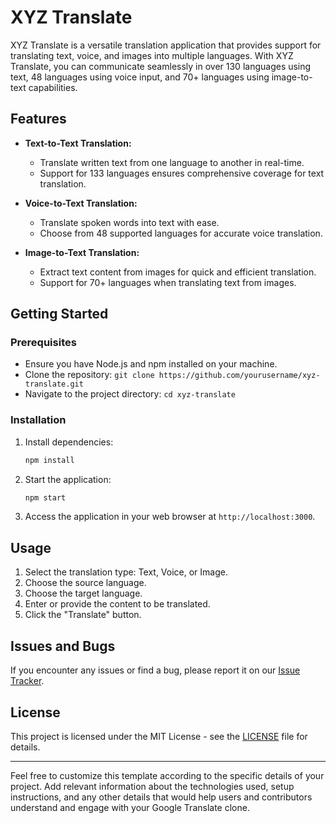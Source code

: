 # XYZ Translate

XYZ Translate is a versatile translation application that provides support for translating text, voice, and images into multiple languages. With XYZ Translate, you can communicate seamlessly in over 130 languages using text, 48 languages using voice input, and 70+ languages using image-to-text capabilities.

## Features

- **Text-to-Text Translation:**
  - Translate written text from one language to another in real-time.
  - Support for 133 languages ensures comprehensive coverage for text translation.

- **Voice-to-Text Translation:**
  - Translate spoken words into text with ease.
  - Choose from 48 supported languages for accurate voice translation.

- **Image-to-Text Translation:**
  - Extract text content from images for quick and efficient translation.
  - Support for 70+ languages when translating text from images.

## Getting Started

### Prerequisites

- Ensure you have Node.js and npm installed on your machine.
- Clone the repository: `git clone https://github.com/yourusername/xyz-translate.git`
- Navigate to the project directory: `cd xyz-translate`

### Installation

1. Install dependencies:
   ```bash
   npm install
   ```

2. Start the application:
   ```bash
   npm start
   ```

3. Access the application in your web browser at `http://localhost:3000`.

## Usage

1. Select the translation type: Text, Voice, or Image.
2. Choose the source language.
3. Choose the target language.
4. Enter or provide the content to be translated.
5. Click the "Translate" button.

## Issues and Bugs

If you encounter any issues or find a bug, please report it on our [Issue Tracker](https://github.com/addynoven/xyz_translator/issues).

## License

This project is licensed under the MIT License - see the [LICENSE](LICENSE) file for details.

---

Feel free to customize this template according to the specific details of your project. Add relevant information about the technologies used, setup instructions, and any other details that would help users and contributors understand and engage with your Google Translate clone.
